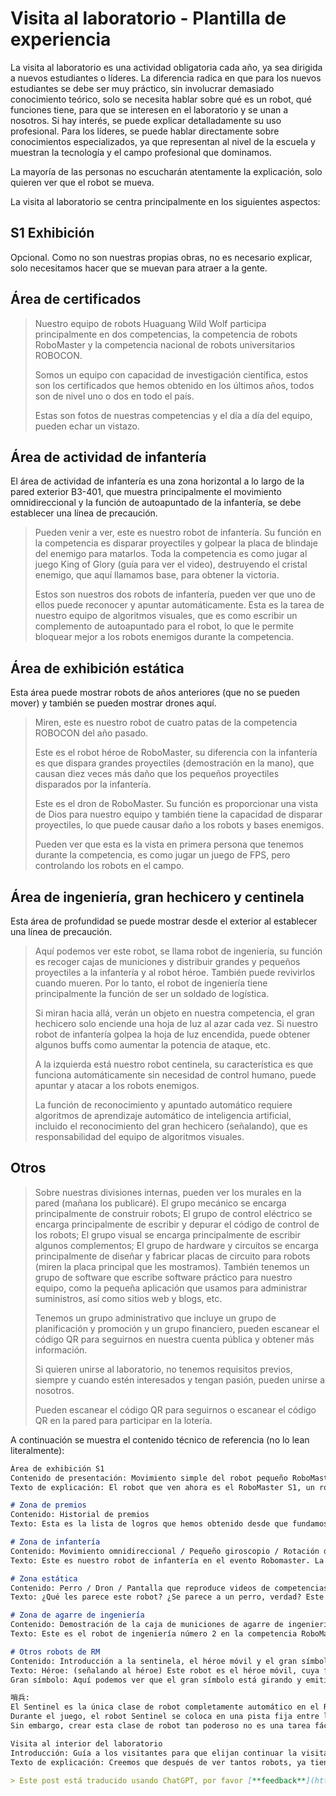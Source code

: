# Visita al laboratorio - Plantilla de experiencia

La visita al laboratorio es una actividad obligatoria cada año, ya sea dirigida a nuevos estudiantes o líderes. La diferencia radica en que para los nuevos estudiantes se debe ser muy práctico, sin involucrar demasiado conocimiento teórico, solo se necesita hablar sobre qué es un robot, qué funciones tiene, para que se interesen en el laboratorio y se unan a nosotros. Si hay interés, se puede explicar detalladamente su uso profesional. Para los líderes, se puede hablar directamente sobre conocimientos especializados, ya que representan al nivel de la escuela y muestran la tecnología y el campo profesional que dominamos.

La mayoría de las personas no escucharán atentamente la explicación, solo quieren ver que el robot se mueva.

La visita al laboratorio se centra principalmente en los siguientes aspectos:

## S1 Exhibición

Opcional. Como no son nuestras propias obras, no es necesario explicar, solo necesitamos hacer que se muevan para atraer a la gente.

## Área de certificados

> Nuestro equipo de robots Huaguang Wild Wolf participa principalmente en dos competencias, la competencia de robots RoboMaster y la competencia nacional de robots universitarios ROBOCON.
>
> Somos un equipo con capacidad de investigación científica, estos son los certificados que hemos obtenido en los últimos años, todos son de nivel uno o dos en todo el país.
>
> Estas son fotos de nuestras competencias y el día a día del equipo, pueden echar un vistazo.

## Área de actividad de infantería

El área de actividad de infantería es una zona horizontal a lo largo de la pared exterior B3-401, que muestra principalmente el movimiento omnidireccional y la función de autoapuntado de la infantería, se debe establecer una línea de precaución.

> Pueden venir a ver, este es nuestro robot de infantería. Su función en la competencia es disparar proyectiles y golpear la placa de blindaje del enemigo para matarlos. Toda la competencia es como jugar al juego King of Glory (guía para ver el video), destruyendo el cristal enemigo, que aquí llamamos base, para obtener la victoria.
>
> Estos son nuestros dos robots de infantería, pueden ver que uno de ellos puede reconocer y apuntar automáticamente. Esta es la tarea de nuestro equipo de algoritmos visuales, que es como escribir un complemento de autoapuntado para el robot, lo que le permite bloquear mejor a los robots enemigos durante la competencia.

## Área de exhibición estática

Esta área puede mostrar robots de años anteriores (que no se pueden mover) y también se pueden mostrar drones aquí.

> Miren, este es nuestro robot de cuatro patas de la competencia ROBOCON del año pasado.
>
> Este es el robot héroe de RoboMaster, su diferencia con la infantería es que dispara grandes proyectiles (demostración en la mano), que causan diez veces más daño que los pequeños proyectiles disparados por la infantería.
>
> Este es el dron de RoboMaster. Su función es proporcionar una vista de Dios para nuestro equipo y también tiene la capacidad de disparar proyectiles, lo que puede causar daño a los robots y bases enemigos.
>
> Pueden ver que esta es la vista en primera persona que tenemos durante la competencia, es como jugar un juego de FPS, pero controlando los robots en el campo.

## Área de ingeniería, gran hechicero y centinela

Esta área de profundidad se puede mostrar desde el exterior al establecer una línea de precaución.

> Aquí podemos ver este robot, se llama robot de ingeniería, su función es recoger cajas de municiones y distribuir grandes y pequeños proyectiles a la infantería y al robot héroe. También puede revivirlos cuando mueren. Por lo tanto, el robot de ingeniería tiene principalmente la función de ser un soldado de logística.
>
> Si miran hacia allá, verán un objeto en nuestra competencia, el gran hechicero solo enciende una hoja de luz al azar cada vez. Si nuestro robot de infantería golpea la hoja de luz encendida, puede obtener algunos buffs como aumentar la potencia de ataque, etc.
>
> A la izquierda está nuestro robot centinela, su característica es que funciona automáticamente sin necesidad de control humano, puede apuntar y atacar a los robots enemigos.
>
> La función de reconocimiento y apuntado automático requiere algoritmos de aprendizaje automático de inteligencia artificial, incluido el reconocimiento del gran hechicero (señalando), que es responsabilidad del equipo de algoritmos visuales.

## Otros

> Sobre nuestras divisiones internas, pueden ver los murales en la pared (mañana los publicaré).
> El grupo mecánico se encarga principalmente de construir robots;
> El grupo de control eléctrico se encarga principalmente de escribir y depurar el código de control de los robots;
> El grupo visual se encarga principalmente de escribir algunos complementos;
> El grupo de hardware y circuitos se encarga principalmente de diseñar y fabricar placas de circuito para robots (miren la placa principal que les mostramos).
> También tenemos un grupo de software que escribe software práctico para nuestro equipo, como la pequeña aplicación que usamos para administrar suministros, así como sitios web y blogs, etc.
>
> Tenemos un grupo administrativo que incluye un grupo de planificación y promoción y un grupo financiero, pueden escanear el código QR para seguirnos en nuestra cuenta pública y obtener más información.
>
> Si quieren unirse al laboratorio, no tenemos requisitos previos, siempre y cuando estén interesados y tengan pasión, pueden unirse a nosotros.
>
> Pueden escanear el código QR para seguirnos o escanear el código QR en la pared para participar en la lotería.

A continuación se muestra el contenido técnico de referencia (no lo lean literalmente):

```markdown
Área de exhibición S1
Contenido de presentación: Movimiento simple del robot pequeño RoboMaster S1
Texto de explicación: El robot que ven ahora es el RoboMaster S1, un robot educativo lanzado por DJI en junio del año pasado. Creemos que todos conocen la competencia de robots RoboMaster. El robot S1 se originó en la competencia RoboMaster. DJI desarrolló el S1 en base a la exploración y acumulación en esta competencia y lo promocionó para que todos puedan experimentar el encanto de los robots. Los estudiantes interesados pueden intentar experimentar (experiencia de control a través de la aplicación móvil).

# Zona de premios
Contenido: Historial de premios
Texto: Esta es la lista de logros que hemos obtenido desde que fundamos el equipo de Wild Wolves hace tres años. A pesar de que no hemos estado en el juego por mucho tiempo, nuestros logros son evidentes. Tenemos premios de primer, segundo y tercer lugar, lo que demuestra que nuestro equipo tiene cierta capacidad de investigación científica. Esperamos que su incorporación nos inyecte más energía y nuevas ideas. (Explicando los premios)

# Zona de infantería
Contenido: Movimiento omnidireccional / Pequeño giroscopio / Rotación de cintura, reconocimiento visual
Texto: Este es nuestro robot de infantería en el evento Robomaster. La función principal de la infantería es atacar a los robots enemigos disparando pequeñas balas. Este es el lugar donde se dispara la bala (señalando la ubicación). La infantería es altamente flexible y es el robot más sensible de todos. Puede moverse en todas las direcciones. Ahora, veamos cómo realiza un "pequeño giroscopio" y gira la cintura... (demostración) Además, el robot de infantería también puede realizar reconocimiento visual, como la autoapuntación, lo que significa que puede apuntar automáticamente a un objeto y seguirlo mientras se mueve.

# Zona estática
Contenido: Perro / Dron / Pantalla que reproduce videos de competencias
Texto: ¿Qué les parece este robot? ¿Se parece a un perro, verdad? Este es uno de los robots de cuatro patas que participó en la competencia Robocon. También tenemos este dron, que es otro tipo de robot. ¿No creen que después de ver tantos robots, su comprensión de la forma de los robots ha cambiado? Pueden ver las funciones de estos robots en nuestros videos de competencias.

# Zona de agarre de ingeniería
Contenido: Demostración de la caja de municiones de agarre de ingeniería
Texto: Este es el robot de ingeniería número 2 en la competencia RoboMaster. Como pueden ver, es más cuadrado que el robot de infantería. Aunque no tiene un mecanismo de disparo, en el campo de juego, se utiliza con varios mecanismos especiales para ayudar a otros robots. Por ejemplo, las grandes balas que causan 100 puntos de daño deben ser obtenidas por el mecanismo de agarre del robot de ingeniería desde la isla de recursos del campo de juego. Después de recolectar las grandes balas, se suministran al robot héroe. Cuando nuestro robot de infantería y otros robots terrestres son dañados y mueren en el campo de batalla, a menudo se quedan en el centro del campo. En este momento, el robot de ingeniería puede usar su mecanismo de rescate para arrastrar al robot de infantería de regreso a nuestra zona de suministro para revivirlo. Cada escuela utiliza diferentes mecanismos para realizar acciones como la recolección. Este robot utiliza un dispositivo llamado motor para voltear la garra de agarre y un componente ejecutor de cilindro para sujetar la caja de municiones.

# Otros robots de RM
Contenido: Introducción a la sentinela, el héroe móvil y el gran símbolo
Texto: Héroe: (señalando al héroe) Este robot es el héroe móvil, cuya función principal es atacar a los robots enemigos disparando grandes balas de 35 mm (objetos reales de golf). Este es el lugar donde se dispara la gran bala (señalando la ubicación). Es similar al robot de infantería, pero en comparación, el héroe móvil tiene un mayor daño y una salud ligeramente más alta que la infantería, pero su flexibilidad y velocidad de disparo son más bajas que las de la infantería. Si consideramos a la infantería como un soldado de guerrilla con baja salud pero con un daño sostenido, entonces el héroe móvil es un guerrero con una capacidad de daño explosiva y cierta capacidad de defensa. A menudo se organiza junto con el robot de infantería para atacar en la competencia.
Gran símbolo: Aquí podemos ver que el gran símbolo está girando y emitiendo luz. En la temporada 20, se llamó oficialmente "dispositivo de energía". Debido a la forma en que se activa el gran símbolo y el nombre de las temporadas anteriores, la mayoría de los participantes de RM todavía lo llaman gran símbolo. El gran símbolo proporciona un gran aumento en la competencia y debe ser activado por el robot de infantería de nuestro equipo de una manera específica. Directamente aumenta la capacidad de ataque y defensa del robot de infantería y del héroe. El equipo que activa el gran símbolo primero a menudo tiene una gran ventaja y es un factor importante para ganar la competencia. El algoritmo clave necesario para activar el gran símbolo es responsabilidad de los miembros del equipo de algoritmos visuales, que requiere una sólida comprensión de matemáticas, álgebra lineal, probabilidad y lógica matemática. Si están interesados en el gran símbolo o la lógica matemática, pueden escanear el código QR aquí para ver el tutorial del equipo de algoritmos visuales y conocer cómo unirse a nuestro equipo. ¡Gracias a todos! Por favor, continúen visitando.

哨兵:
El Sentinel es la única clase de robot completamente automático en el ROBMASTER Mech Master Challenge. Su función es proteger la base y cubrir a los compañeros de equipo en áreas específicas.
Durante el juego, el robot Sentinel se coloca en una pista fija entre la base y la línea del frente, se mueve a lo largo de la pista y busca robots terrestres enemigos para destruirlos. A pesar de que el Sentinel no tiene un operador, las reglas le otorgan una de las mayores cantidades de salud y munición en el juego. Además, a diferencia de otros robots, está equipado con dos cañones, lo que le da una potencia de fuego incomparable y lo convierte en una fuerza a tener en cuenta en el campo de juego. El hecho de que el Sentinel haya ganado varias veces el premio MVP en competiciones anteriores también lo confirma. A pesar de ser el robot más pequeño y ligero del juego, es un poderoso refuerzo en el campo de juego.
Sin embargo, crear esta clase de robot tan poderoso no es una tarea fácil. Los miembros del equipo de mecánica deben pensar en cómo integrar muchos sistemas en un espacio tan pequeño para que funcionen de manera estable y sin interferencias. Los miembros del equipo de control eléctrico deben planificar el mejor plan de movimiento para que el robot se mueva libremente en la pista. Los miembros del equipo de visión deben diseñar un programa de puntería automático para que el robot pueda acertar en el blanco sin necesidad de operación humana. ¿Te gustaría aceptar el desafío de este proyecto difícil pero divertido?

Visita al interior del laboratorio
Introducción: Guía a los visitantes para que elijan continuar la visita (ir al equipo de carreras) o profundizar (entrar en el laboratorio y participar en la lotería), dividiendo al grupo.
Texto de explicación: Creemos que después de ver tantos robots, ya tienen una idea de nuestro laboratorio. Si están interesados ​​y quieren saber más, pueden ingresar al laboratorio y participar en la lotería, o visitar al siguiente equipo.

> Este post está traducido usando ChatGPT, por favor [**feedback**](https://github.com/linyuxuanlin/Wiki_MkDocs/issues/new) si hay alguna omisión.